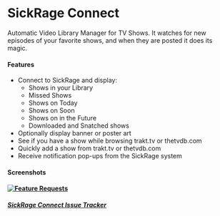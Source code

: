 SickRage Connect 
=====
Automatic Video Library Manager for TV Shows. It watches for new episodes of your favorite shows, and when they are posted it does its magic.

#### Features
 - Connect to SickRage and display:
    - Shows in your Library
    - Missed Shows
    - Shows on Today
    - Shows on Soon
    - Shows on in the Future
    - Downloaded and Snatched shows
 - Optionally display banner or poster art
 - See if you have a show while browsing trakt.tv or thetvdb.com
 - Quickly add a show from trakt.tv or thetvdb.com
 - Receive notification pop-ups from the SickRage system

#### Screenshots



#### [![Feature Requests](https://cloud.githubusercontent.com/assets/390379/10127973/045b3a96-6560-11e5-9b20-31a2032956b2.png)](https://github.com/SickRage/SickRageConnect/issues)
##### [SickRage Connect Issue Tracker](https://github.com/SickRageConnect/issues)